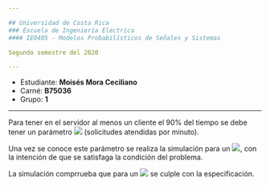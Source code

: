```yaml
---

## Universidad de Costa Rica
### Escuela de Ingeniería Eléctrica
#### IE0405 - Modelos Probabilísticos de Señales y Sistemas

Segundo semestre del 2020

---
```


* Estudiante: **Moisés Mora Ceciliano**
* Carné: **B75036**
* Grupo: **1**

---

Para tener en el servidor al menos un cliente el 90% del tiempo se debe tener un parámetro <img src="https://render.githubusercontent.com/render/math?math=\nu \leq 2.22"> (solicitudes atendidas por minuto).

Una vez se conoce este parámetro se realiza la simulación para un <img src="https://render.githubusercontent.com/render/math?math=\nu = 1.8">, con la intención de que se satisfaga la condición del problema.

La simulación comprrueba que para un <img src="https://render.githubusercontent.com/render/math?math=\nu = 1.8"> se culple con la especificación.

